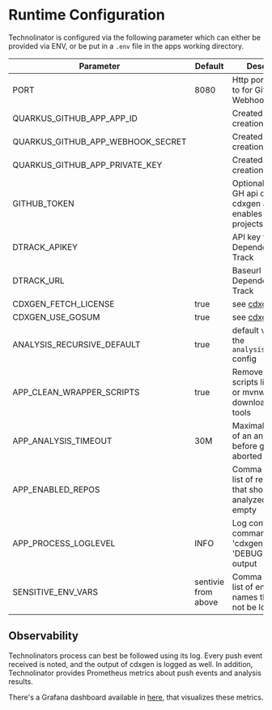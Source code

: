 # Runtime Configuration

Technolinator is configured via the following parameter which can either be provided via ENV, or be put in a `.env` file in the apps working directory.

| Parameter                         | Default             | Description                                                                 |
|-----------------------------------|---------------------|-----------------------------------------------------------------------------|
| PORT                              | 8080                | Http port to listen to for GitHub Webhook events                            |
| QUARKUS_GITHUB_APP_APP_ID         |                     | Created during app creation on GitHub                                       |
| QUARKUS_GITHUB_APP_WEBHOOK_SECRET |                     | Created during app creation on GitHub                                       |
| QUARKUS_GITHUB_APP_PRIVATE_KEY    |                     | Created during app creation on GitHub                                       |
| GITHUB_TOKEN                      |                     | Optional. Raises GH api quota for cdxgen and enables `go mod` projects      |
| DTRACK_APIKEY                     |                     | API key to access Dependency-Track                                          |
| DTRACK_URL                        |                     | Baseurl of Dependency-Track                                                 |
| CDXGEN_FETCH_LICENSE              | true                | see [cdxgen](https://github.com/CycloneDX/cdxgen#environment-variables)     |
| CDXGEN_USE_GOSUM                  | true                | see [cdxgen](https://github.com/CycloneDX/cdxgen#environment-variables)     |
| ANALYSIS_RECURSIVE_DEFAULT        | true                | default value for the `analysis.recursvie` config                           |
| APP_CLEAN_WRAPPER_SCRIPTS         | true                | Remove wrapper scripts like gradlew or mvnw for not downloading these tools |
| APP_ANALYSIS_TIMEOUT              | 30M                 | Maximal duration of an analysis before getting aborted                      |
| APP_ENABLED_REPOS                 |                     | Comma separated list of repo names that should be analyzed; all if empty    |
| APP_PROCESS_LOGLEVEL              | INFO                | Log config for OS commands like 'cdxgen', set to 'DEBUG' to see its output  |
| SENSITIVE_ENV_VARS                | sentivie from above | Comma separated list of env var names that must not be logged               |

## Observability

Technolinators process can best be followed using its log. Every push event received is noted, and the output of cdxgen is logged as well.
In addition, Technolinator provides Prometheus metrics about push events and analysis results.

There's a Grafana dashboard available in [here](_dashboards), that visualizes these metrics.
